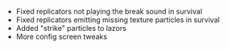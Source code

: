 * Fixed replicators not playing the break sound in survival
* Fixed replicators emitting missing texture particles in survival
* Added "strike" particles to lazors
* More config screen tweaks
